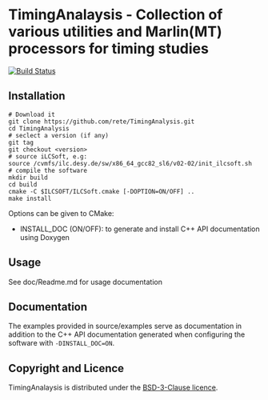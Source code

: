 # TimingAnalaysis - Collection of various utilities and Marlin(MT) processors for timing studies

[![Build Status](https://travis-ci.org/rete/TimingAnalysis.svg?branch=master)](https://travis-ci.org/rete/TimingAnalysis)

## Installation

```shell
# Download it
git clone https://github.com/rete/TimingAnalysis.git
cd TimingAnalysis
# seclect a version (if any)
git tag
git checkout <version>
# source iLCSoft, e.g:
source /cvmfs/ilc.desy.de/sw/x86_64_gcc82_sl6/v02-02/init_ilcsoft.sh
# compile the software
mkdir build
cd build
cmake -C $ILCSOFT/ILCSoft.cmake [-DOPTION=ON/OFF] ..
make install
```

Options can be given to CMake:

- INSTALL_DOC (ON/OFF): to generate and install C++ API documentation using Doxygen

## Usage

See doc/Readme.md for usage documentation

## Documentation

The examples provided in source/examples serve as documentation in addition to the C++ API documentation generated when configuring the software with `-DINSTALL_DOC=ON`.

## Copyright and Licence

TimingAnalaysis is distributed under the [BSD-3-Clause licence](http://opensource.org/licenses/BSD-3-Clause).
